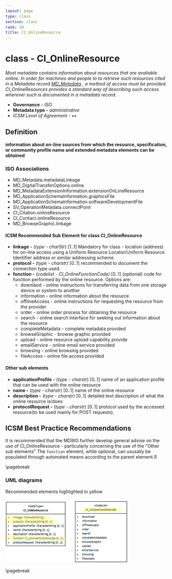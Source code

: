```yaml
---
layout: page
type: class
section: class
rank: 50
title: CI_OnlineResource
---
```

# class - CI_OnlineResource

*Most metadata contains information about resources that are avaliable online. In order for machines and people to to retrieve such resources cited in a  Metadata record [MD_Metadata](./class-MD_Metadata) , a method of access must be provided.  CI_OnlineResources provides a standard way of describing such access wherever such is documented in a metadata record.*

- **Governance** -  *ISO*
- **Metadata type -** *administrative*
- *ICSM Level of Agreement* - ⭑⭑

## Definition

**information about on-line sources from which the resource, specification, or community profile name and extended metadata elements can be obtained**

### ISO Associations

- MD_Metadata.metadataLinkage
- MD_DigitalTransferOptions.online
- MD_MetadataExtensionInformation.extensionOnLineResource
- MD_ApplicationSchemaInformation.graphicsFile
- MD_ApplicationSchemaInformation.softwareDevelopmentFile
- SV_OperationMetadata.connectPoint
- CI_Citation.onlineResource
- CI_Contact.onlineResource
- MD_BrowseGraphic.linkage


#### ICSM Recommended Sub Element for class CI_OnlineResource

- **linkage -** (*type - charStr*) [1..1] Mandatory for class - location (address) for on-line access using a Uniform Resource Locator/Uniform Resource Identifier address or similar addressing scheme 
- **protocol -** *(type - charstr)* [0..1] recommended to document the connection type used.
- **function -** *(codelist - CI_OnlineFunctionCode)* [0..1] (optional) code for function performed by the online resource. Options are:
  - downlaod -  online instructions for transferring data from one storage device or system to another
  - information - online information about the resource
  - offlineAccess - online instructions for requesting the resource from the provider
  - order - online order process for obtaining the resource
  - search - online search interface for seeking out information about the resource
  - completeMetadata - complete metadata provided
  - browseGraphic - browse graphic provided
  - upload - online resource upload capability provide
  - emailService - online email service provided
  - browsing - online browsing provided
  - fileAccess - online file access provided

#### Other sub elements

- **applicationProfile -** (*type - charstr*) [0..1] name of an application profile that can be used with the online resource
- **name -** (*type - charstr*) [0..1] name of the online resource
- **description -** (*type - charstr*) [0..1] detailed text description of what the online resource is/does
- **protocolRequest -** (*type - charstr*) [0..1] protocol used by the accessed resource(to be used mainly for POST requests).

## ICSM Best Practice Recommendations

It is recommended that the MDWG further develop general advise on the use of CI_OnlineResource - particularly concerning the use of the "Other sub elements"
The `function` element, while optional, can ususally be populated through automated means according to the parent element.ß

\pagebreak

### UML diagrams

Recommended elements highlighted in yellow

![CI_OnlineResource](../images/class-CI_OnlineResource.png)

\pagebreak
